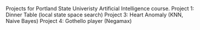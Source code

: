 Projects for Portland State Univeristy Artificial Intelligence course.
Project 1: Dinner Table (local state space search)
Project 3: Heart Anomaly (KNN, Naive Bayes)
Project 4: Gothello player (Negamax)
